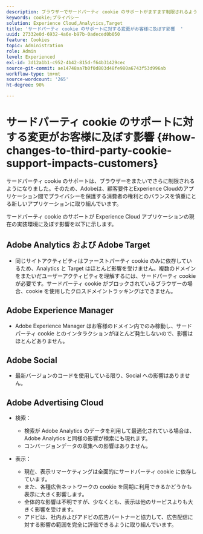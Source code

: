 ```yaml
---
description: ブラウザーでサードパーティ cookie のサポートがますます制限されるようになっている状況について説明します。
keywords: cookie;プライバシー
solution: Experience Cloud,Analytics,Target
title: 'サードパーティ cookie のサポートに対する変更がお客様に及ぼす影響  '
uuid: 27332e0d-6932-4a6e-b97b-0adeced0b050
feature: Cookies
topic: Administration
role: Admin
level: Experienced
exl-id: 3d12a1b1-c952-4b42-815d-f64b31429cec
source-git-commit: ae14748aa7b0f0d803d48fe980a6743f53d996ab
workflow-type: tm+mt
source-wordcount: '265'
ht-degree: 90%

---
```


# サードパーティ cookie のサポートに対する変更がお客様に及ぼす影響 {#how-changes-to-third-party-cookie-support-impacts-customers}

サードパーティ cookie のサポートは、ブラウザーをまたいでさらに制限されるようになりました。そのため、Adobeは、顧客要件とExperience Cloudのアプリケーション間でプライバシーを保護する消費者の権利とのバランスを慎重にとる新しいアプリケーションに取り組んでいます。

サードパーティ cookie のサポートが Experience Cloud アプリケーションの現在の実装環境に及ぼす影響を以下に示します。

## Adobe Analytics および Adobe Target

* 同じサイトアクティビティはファーストパーティ cookie のみに依存しているため、Analytics と Target はほとんど影響を受けません。複数のドメインをまたいだユーザーアクティビティを理解するには、サードパーティ cookie が必要です。サードパーティ cookie がブロックされているブラウザーの場合、cookie を使用したクロスドメイントラッキングはできません。

## Adobe Experience Manager

* Adobe Experience Manager はお客様のドメイン内でのみ稼動し、サードパーティ cookie とのインタラクションがほとんど発生しないので、影響はほとんどありません。

## Adobe Social

* 最新バージョンのコードを使用している限り、Social への影響はありません。

## Adobe Advertising Cloud

* 検索：

   * 検索が Adobe Analytics のデータを利用して最適化されている場合は、Adobe Analytics と同様の影響が検索にも現れます。
   * コンバージョンデータの収集への影響はありません。

* 表示：

   * 現在、表示リマーケティングは全面的にサードパーティ cookie に依存しています。
   * また、各種広告ネットワークの cookie を同期に利用できるかどうかも表示に大きく影響します。
   * 全体的な影響は不明ですが、少なくとも、表示は他のサービスよりも大きく影響を受けます。
   * アドビは、社内およびアドビの広告パートナーと協力して、広告配信に対する影響の範囲を完全に評価できるように取り組んでいます。
